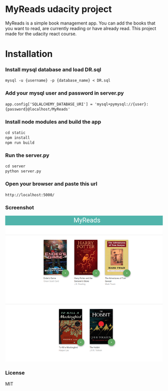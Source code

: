 

# MyReads udacity project
MyReads is a simple book management app. You can add the books that you want to read, are currently reading or have already read. This project made for the udacity react course.

# Installation

### Install mysql database and load DR.sql

```
mysql -u {username} -p {database_name} < DR.sql
```

### Add your mysql user and password in server.py

```
app.config['SQLALCHEMY_DATABASE_URI'] = 'mysql+pymysql://{user}:{password}@localhost/MyReads'
```

### Install node modules and build the app

```
cd static
npm install
npm run build
```

### Run the server.py

```
cd server
python server.py
```

### Open your browser and paste this url

```
http://localhost:5000/
```

### Screenshot

![Alt text](screenshot/main.png)

### License

MIT